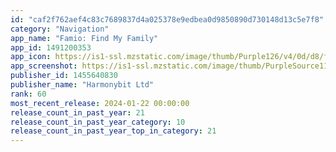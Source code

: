 ```yaml
---
id: "caf2f762aef4c83c7689837d4a025378e9edbea0d9850890d730148d13c5e7f8"
category: "Navigation"
app_name: "Famio: Find My Family"
app_id: 1491200353
app_icon: https://is1-ssl.mzstatic.com/image/thumb/Purple126/v4/0d/d8/f4/0dd8f4c7-67f8-6ff8-96a3-802c695bdeae/AppIcon-0-1x_U007emarketing-0-6-0-0-0-85-220-0.png/1024x1024bb.png
app_screenshot: https://is1-ssl.mzstatic.com/image/thumb/PurpleSource116/v4/74/d3/bb/74d3bb49-dcdb-8f62-bbd0-eb3401b2e0ba/b5dbe1cf-4c64-4511-82cb-6669153399ab_1.jpg/1242x2688bb.png
publisher_id: 1455640830
publisher_name: "Harmonybit Ltd"
rank: 60
most_recent_release: 2024-01-22 00:00:00
release_count_in_past_year: 21
release_count_in_past_year_category: 10
release_count_in_past_year_top_in_category: 21
---
```

